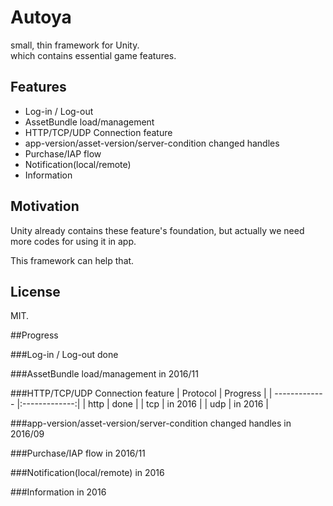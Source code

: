 # Autoya
small, thin framework for Unity.  
which contains essential game features.

## Features
* Log-in / Log-out
* AssetBundle load/management
* HTTP/TCP/UDP Connection feature
* app-version/asset-version/server-condition changed handles
* Purchase/IAP flow
* Notification(local/remote)
* Information


## Motivation
Unity already contains these feature's foundation, but actually we need more codes for using it in app.

This framework can help that.

## License
MIT.


##Progress

###Log-in / Log-out
done

###AssetBundle load/management
in 2016/11

###HTTP/TCP/UDP Connection feature
| Protocol        | Progress     |
| ------------- |:-------------:|
| http     | done | 
| tcp      | in 2016      | 
| udp	| in 2016      |  


###app-version/asset-version/server-condition changed handles
in 2016/09

###Purchase/IAP flow
in 2016/11

###Notification(local/remote)
in 2016

###Information
in 2016


